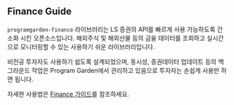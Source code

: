 ## Finance Guide

`programgarden-finance` 라이브러리는 LS 증권의 API를 빠르게 사용 가능하도록 간소화 시킨 오픈소스입니다. 해외주식 및 해외선물 등의 금융 데이터를 조회하고 실시간으로 모니터링할 수 있는 사용하기 쉬운 라이브러리입니다.

비전공 투자자도 사용하기 쉽도록 설계되었으며, 동시성, 증권데이터 업데이트 등의 백그라운드 작업은 Program Garden에서 관리하고 있음으로 투자자는 손쉽게 사용만 하면 됩니다.

자세한 사용법은 [Finance 가이드](https://programgarden.gitbook.io/docs/undefined-1/finance_guide)를 참조하세요.